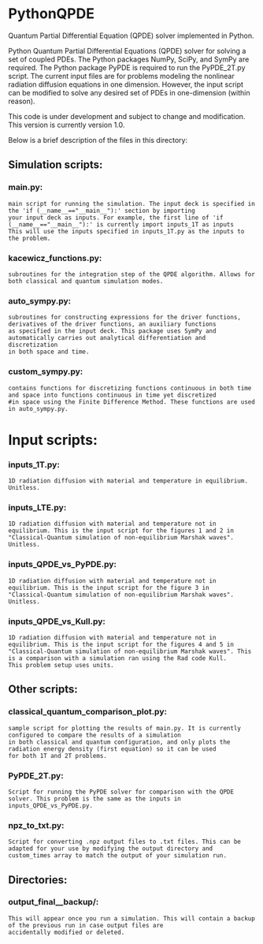 # PythonQPDE
Quantum Partial Differential Equation (QPDE) solver implemented in Python.

Python Quantum Partial Differential Equations (QPDE) solver for solving a set of coupled PDEs. The Python packages NumPy, SciPy, and SymPy are required. 
The Python package PyPDE is required to run the PyPDE_2T.py script. The current input files are for problems modeling the nonlinear radiation diffusion equations 
in one dimension. However, the input script can be modified to solve any desired set of PDEs in one-dimension (within reason).

This code is under development and subject to change and modification. This version is currently version 1.0.

Below is a brief description of the files in this directory:

## Simulation scripts:
### main.py:
    main script for running the simulation. The input deck is specified in the 'if (__name__=="__main__"):' section by importing
    your input deck as inputs. For example, the first line of 'if (__name__=="__main__"):' is currently import inputs_1T as inputs
    This will use the inputs specified in inputs_1T.py as the inputs to the problem.
### kacewicz_functions.py:
    subroutines for the integration step of the QPDE algorithm. Allows for both classical and quantum simulation modes.
### auto_sympy.py:
    subroutines for constructing expressions for the driver functions, derivatives of the driver functions, an auxiliary functions
    as specified in the input deck. This package uses SymPy and automatically carries out analytical differentiation and discretization
    in both space and time.
### custom_sympy.py:
    contains functions for discretizing functions continuous in both time and space into functions continuous in time yet discretized
    #in space using the Finite Difference Method. These functions are used in auto_sympy.py.

# Input scripts:
### inputs_1T.py:
    1D radiation diffusion with material and temperature in equilibrium. Unitless.
### inputs_LTE.py:
    1D radiation diffusion with material and temperature not in equilibrium. This is the input script for the figures 1 and 2 in 
    "Classical-Quantum simulation of non-equilibrium Marshak waves". Unitless.
### inputs_QPDE_vs_PyPDE.py:
    1D radiation diffusion with material and temperature not in equilibrium. This is the input script for the figure 3 in 
    "Classical-Quantum simulation of non-equilibrium Marshak waves". Unitless.
### inputs_QPDE_vs_Kull.py:
    1D radiation diffusion with material and temperature not in equilibrium. This is the input script for the figures 4 and 5 in 
    "Classical-Quantum simulation of non-equilibrium Marshak waves". This is a comparison with a simulation ran using the Rad code Kull.
    This problem setup uses units.

## Other scripts:
### classical_quantum_comparison_plot.py:
    sample script for plotting the results of main.py. It is currently configured to compare the results of a simulation
    in both classical and quantum configuration, and only plots the radiation energy density (first equation) so it can be used
    for both 1T and 2T problems.
### PyPDE_2T.py:
    Script for running the PyPDE solver for comparison with the QPDE solver. This problem is the same as the inputs in
    inputs_QPDE_vs_PyPDE.py.
### npz_to_txt.py:
    Script for converting .npz output files to .txt files. This can be adapted for your use by modifying the output directory and
    custom_times array to match the output of your simulation run.

## Directories:
### output_final__backup/:
    This will appear once you run a simulation. This will contain a backup of the previous run in case output files are 
    accidentally modified or deleted.
